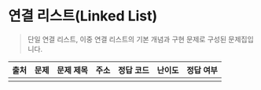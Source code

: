 # 연결 리스트(Linked List)

> 단일 연결 리스트, 이중 연결 리스트의 기본 개념과 구현 문제로 구성된 문제집입니다.

| 출처 | 문제 | 문제 제목 | 주소 | 정답 코드 | 난이도 | 정답 여부 |
| ---- | ---- | --------- | ---- | --------- | ------ | --------- |
|      |      |           |      |           |        |           |
